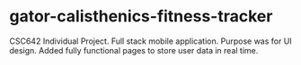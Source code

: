 # gator-calisthenics-fitness-tracker
CSC642 Individual Project. Full stack mobile application. Purpose was for UI design. Added fully functional pages to store user data in real time.
